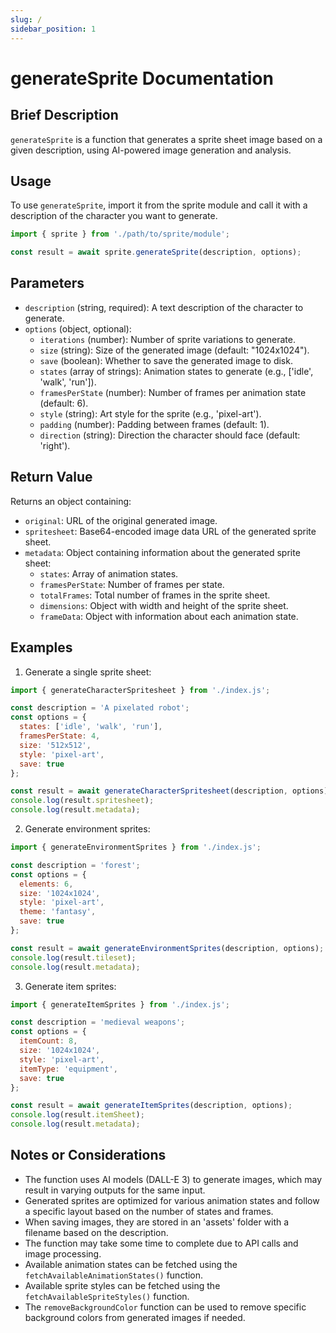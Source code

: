 ```yaml
---
slug: /
sidebar_position: 1
---
```

# generateSprite Documentation

## Brief Description
`generateSprite` is a function that generates a sprite sheet image based on a given description, using AI-powered image generation and analysis.

## Usage
To use `generateSprite`, import it from the sprite module and call it with a description of the character you want to generate.

```javascript
import { sprite } from './path/to/sprite/module';

const result = await sprite.generateSprite(description, options);
```

## Parameters
- `description` (string, required): A text description of the character to generate.
- `options` (object, optional):
  - `iterations` (number): Number of sprite variations to generate.
  - `size` (string): Size of the generated image (default: "1024x1024").
  - `save` (boolean): Whether to save the generated image to disk.
  - `states` (array of strings): Animation states to generate (e.g., ['idle', 'walk', 'run']).
  - `framesPerState` (number): Number of frames per animation state (default: 6).
  - `style` (string): Art style for the sprite (e.g., 'pixel-art').
  - `padding` (number): Padding between frames (default: 1).
  - `direction` (string): Direction the character should face (default: 'right').

## Return Value
Returns an object containing:
- `original`: URL of the original generated image.
- `spritesheet`: Base64-encoded image data URL of the generated sprite sheet.
- `metadata`: Object containing information about the generated sprite sheet:
  - `states`: Array of animation states.
  - `framesPerState`: Number of frames per state.
  - `totalFrames`: Total number of frames in the sprite sheet.
  - `dimensions`: Object with width and height of the sprite sheet.
  - `frameData`: Object with information about each animation state.

## Examples

1. Generate a single sprite sheet:
```javascript
import { generateCharacterSpritesheet } from './index.js';

const description = 'A pixelated robot';
const options = {
  states: ['idle', 'walk', 'run'],
  framesPerState: 4,
  size: '512x512',
  style: 'pixel-art',
  save: true
};

const result = await generateCharacterSpritesheet(description, options);
console.log(result.spritesheet);
console.log(result.metadata);
```

2. Generate environment sprites:
```javascript
import { generateEnvironmentSprites } from './index.js';

const description = 'forest';
const options = {
  elements: 6,
  size: '1024x1024',
  style: 'pixel-art',
  theme: 'fantasy',
  save: true
};

const result = await generateEnvironmentSprites(description, options);
console.log(result.tileset);
console.log(result.metadata);
```

3. Generate item sprites:
```javascript
import { generateItemSprites } from './index.js';

const description = 'medieval weapons';
const options = {
  itemCount: 8,
  size: '1024x1024',
  style: 'pixel-art',
  itemType: 'equipment',
  save: true
};

const result = await generateItemSprites(description, options);
console.log(result.itemSheet);
console.log(result.metadata);
```

## Notes or Considerations
- The function uses AI models (DALL-E 3) to generate images, which may result in varying outputs for the same input.
- Generated sprites are optimized for various animation states and follow a specific layout based on the number of states and frames.
- When saving images, they are stored in an 'assets' folder with a filename based on the description.
- The function may take some time to complete due to API calls and image processing.
- Available animation states can be fetched using the `fetchAvailableAnimationStates()` function.
- Available sprite styles can be fetched using the `fetchAvailableSpriteStyles()` function.
- The `removeBackgroundColor` function can be used to remove specific background colors from generated images if needed.
